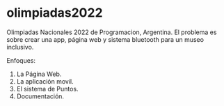 # olimpiadas2022
Olimpiadas Nacionales 2022 de Programacion, Argentina. 
El problema es sobre crear una app, página web y sistema bluetooth para un museo inclusivo.


Enfoques:

1. La Página Web.
2. La aplicación movil.
3. El sistema de Puntos.
4. Documentación.
